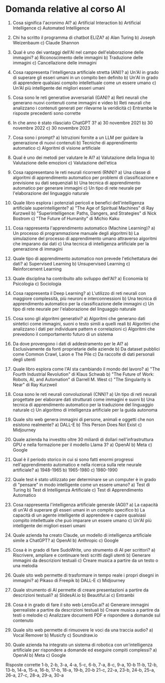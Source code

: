 # Domanda relative al corso AI

1. Cosa significa l'acronimo AI?
a) Artificial Interaction
b) Artificial Intelligence
c) Automated Intelligence

2. Chi ha scritto il programma di chatbot ELIZA?
a) Alan Turing
b) Joseph Weizenbaum
c) Claude Shannon

3. Qual è uno dei vantaggi dell'AI nel campo dell'elaborazione delle immagini?
a) Riconoscimento delle immagini
b) Traduzione delle immagini
c) Cancellazione delle immagini

4. Cosa rappresenta l'intelligenza artificiale stretta (ANI)?
a) Un'AI in grado di superare gli esseri umani in un compito ben definito
b) Un'AI in grado di apprendere qualsiasi compito intellettuale come un essere umano
c) Un'AI più intelligente dei migliori esseri umani

5. Cosa sono le reti generative avversariali (GAN)?
a) Reti neurali che generano nuovi contenuti come immagini e video
b) Reti neurali che analizzano i contenuti generati per rilevarne la veridicità
c) Entrambe le risposte precedenti sono corrette

6. In che anno è stato rilasciato ChatGPT 3?
a) 30 novembre 2021
b) 30 novembre 2022
c) 30 novembre 2023

7. Cosa sono i prompt?
a) Istruzioni fornite a un LLM per guidare la generazione di nuovi contenuti
b) Tecniche di apprendimento automatico
c) Algoritmi di visione artificiale

8. Qual è uno dei metodi per valutare le AI?
a) Valutazione della lingua
b) Valutazione delle emozioni
c) Valutazione dell'etica

9. Cosa rappresentano le reti neurali ricorrenti (RNN)?
a) Una classe di algoritmi di apprendimento automatico per problemi di classificazione e previsione su dati sequenziali
b) Una tecnica di apprendimento automatico per generare immagini
c) Un tipo di rete neurale per l'elaborazione del linguaggio naturale

10. Quale libro esplora i potenziali pericoli e benefici dell'intelligenza artificiale superintelligente?
a) "The Age of Spiritual Machines" di Ray Kurzweil
b) "Superintelligence: Paths, Dangers, and Strategies" di Nick Bostrom
c) "The Future of Humanity" di Michio Kaku

11. Cosa rappresenta l'apprendimento automatico (Machine Learning)?
a) Un processo di programmazione manuale degli algoritmi
b) La simulazione del processo di apprendimento umano attraverso algoritmi che imparano dai dati
c) Una tecnica di intelligenza artificiale per la generazione di immagini

22. Quale tipo di apprendimento automatico non prevede l'etichettatura dei dati?
a) Supervised Learning
b) Unsupervised Learning
c) Reinforcement Learning

33. Quale disciplina ha contribuito allo sviluppo dell'AI?
a) Economia
b) Psicologia
c) Sociologia

44. Cosa rappresenta il Deep Learning?
a) L'utilizzo di reti neurali con maggiore complessità, più neuroni e interconnessioni
b) Una tecnica di apprendimento automatico per la classificazione delle immagini
c) Un tipo di rete neurale per l'elaborazione del linguaggio naturale

55. Cosa sono gli algoritmi generativi?
a) Algoritmi che generano dati sintetici come immagini, suoni o testo simili a quelli reali
b) Algoritmi che analizzano i dati per individuare pattern e correlazioni
c) Algoritmi che prevedono il comportamento futuro di un sistema

66. Da dove provengono i dati di addestramento per le AI?
a) Esclusivamente da fonti proprietarie delle aziende
b) Da dataset pubblici come Common Crawl, Laion e The Pile
c) Da raccolte di dati personali degli utenti

77. Quale libro esplora come l'AI sta cambiando il mondo del lavoro?
a) "The Fourth Industrial Revolution" di Klaus Schwab
b) "The Future of Work: Robots, AI, and Automation" di Darrell M. West
c) "The Singularity is Near" di Ray Kurzweil

88. Cosa sono le reti neurali convoluzionali (CNN)?
a) Un tipo di reti neurali progettate per elaborare dati strutturati come immagini e suoni
b) Una tecnica di apprendimento automatico per la traduzione del linguaggio naturale
c) Un algoritmo di intelligenza artificiale per la guida autonoma

19. Quale sito web genera immagini di persone, animali e oggetti che non esistono realmente?
a) DALL-E
b) This Person Does Not Exist
c) Midjourney

20. Quale azienda ha investito oltre 30 miliardi di dollari nell'infrastruttura GPU e nella formazione per il modello Llama 3?
a) OpenAI
b) Meta
c) Google

21. Qual è il periodo storico in cui si sono fatti enormi progressi nell'apprendimento automatico e nella ricerca sulla rete neurale artificiale?
a) 1948-1965
b) 1965-1980
c) 1980-1990

22. Quale test è stato utilizzato per determinare se un computer è in grado di "pensare" in modo intelligente come un essere umano?
a) Test di Turing
b) Test di Intelligenza Artificiale
c) Test di Apprendimento Automatico

23. Cosa rappresenta l'intelligenza artificiale generale (AGI)?
a) La capacità di un'AI di superare gli esseri umani in un compito specifico
b) La capacità di un agente intelligente di apprendere e capire qualsiasi compito intellettuale che può imparare un essere umano
c) Un'AI più intelligente dei migliori esseri umani

24. Quale azienda ha creato Claude, un modello di intelligenza artificiale simile a ChatGPT?
a) OpenAI
b) Anthropic
c) Google

25. Cosa è in grado di fare SudoWrite, uno strumento di AI per scrittori?
a) Riscrivere, ampliare e continuare testi scritti dagli utenti
b) Generare immagini da descrizioni testuali
c) Creare musica a partire da un testo o una melodia

26. Quale sito web permette di trasformare in tempo reale i propri disegni in immagini?
a) Pikaso di Freepik
b) DALL-E
c) Midjourney

27. Quale strumento di AI permette di creare presentazioni a partire da descrizioni testuali?
a) SlidesAI.io
b) Beautiful.ai
c) Entrambi

28. Cosa è in grado di fare il sito web LensGo.ai?
a) Generare immagini iperrealiste a partire da descrizioni testuali
b) Creare musica a partire da testi o melodie
c) Analizzare documenti PDF e rispondere a domande sul contenuto

29. Quale sito web permette di rimuovere le voci da una traccia audio?
a) Vocal Remover
b) Musicfy
c) Soundraw.io

30. Quale azienda ha integrato un sistema di robotica con un'intelligenza artificiale per rispondere a domande ed eseguire compiti complessi?
a) OpenAI
b) Meta
c) Google

Risposte corrette
 1-b,  2-b,  3-a,  4-a,  5-c,  6-b,  7-a,  8-c,  9-a, 10-b
11-b, 12-b, 13-b, 14-a, 15-a, 16-b, 17-b, 18-a, 19-b, 20-b
21-c, 22-a, 23-b, 24-b, 25-a, 26-a, 27-c, 28-a, 29-a, 30-a


